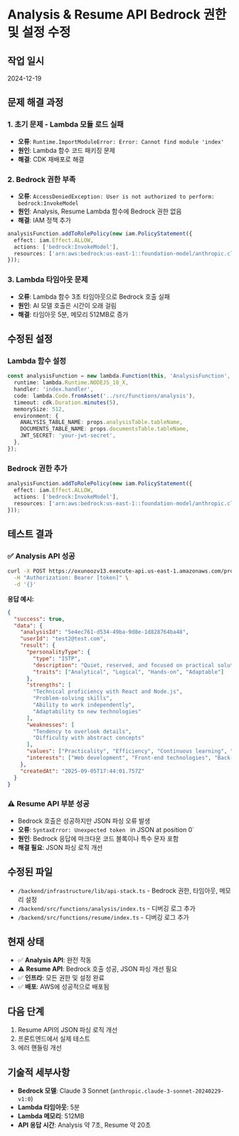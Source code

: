 # Analysis & Resume API Bedrock 권한 및 설정 수정

## 작업 일시
2024-12-19

## 문제 해결 과정

### 1. 초기 문제 - Lambda 모듈 로드 실패
- **오류**: `Runtime.ImportModuleError: Error: Cannot find module 'index'`
- **원인**: Lambda 함수 코드 패키징 문제
- **해결**: CDK 재배포로 해결

### 2. Bedrock 권한 부족
- **오류**: `AccessDeniedException: User is not authorized to perform: bedrock:InvokeModel`
- **원인**: Analysis, Resume Lambda 함수에 Bedrock 권한 없음
- **해결**: IAM 정책 추가
```typescript
analysisFunction.addToRolePolicy(new iam.PolicyStatement({
  effect: iam.Effect.ALLOW,
  actions: ['bedrock:InvokeModel'],
  resources: ['arn:aws:bedrock:us-east-1::foundation-model/anthropic.claude-3-sonnet-20240229-v1:0']
}));
```

### 3. Lambda 타임아웃 문제
- **오류**: Lambda 함수 3초 타임아웃으로 Bedrock 호출 실패
- **원인**: AI 모델 호출은 시간이 오래 걸림
- **해결**: 타임아웃 5분, 메모리 512MB로 증가

## 수정된 설정

### Lambda 함수 설정
```typescript
const analysisFunction = new lambda.Function(this, 'AnalysisFunction', {
  runtime: lambda.Runtime.NODEJS_18_X,
  handler: 'index.handler',
  code: lambda.Code.fromAsset('../src/functions/analysis'),
  timeout: cdk.Duration.minutes(5),
  memorySize: 512,
  environment: {
    ANALYSIS_TABLE_NAME: props.analysisTable.tableName,
    DOCUMENTS_TABLE_NAME: props.documentsTable.tableName,
    JWT_SECRET: 'your-jwt-secret',
  },
});
```

### Bedrock 권한 추가
```typescript
analysisFunction.addToRolePolicy(new iam.PolicyStatement({
  effect: iam.Effect.ALLOW,
  actions: ['bedrock:InvokeModel'],
  resources: ['arn:aws:bedrock:us-east-1::foundation-model/anthropic.claude-3-sonnet-20240229-v1:0']
}));
```

## 테스트 결과

### ✅ Analysis API 성공
```bash
curl -X POST https://oxunoozv13.execute-api.us-east-1.amazonaws.com/prod/analysis \
  -H "Authorization: Bearer [token]" \
  -d '{}'
```

**응답 예시:**
```json
{
  "success": true,
  "data": {
    "analysisId": "5e4ec761-d534-49ba-9d8e-1d828764ba48",
    "userId": "test2@test.com",
    "result": {
      "personalityType": {
        "type": "ISTP",
        "description": "Quiet, reserved, and focused on practical solutions",
        "traits": ["Analytical", "Logical", "Hands-on", "Adaptable"]
      },
      "strengths": [
        "Technical proficiency with React and Node.js",
        "Problem-solving skills",
        "Ability to work independently",
        "Adaptability to new technologies"
      ],
      "weaknesses": [
        "Tendency to overlook details",
        "Difficulty with abstract concepts"
      ],
      "values": ["Practicality", "Efficiency", "Continuous learning", "Flexibility"],
      "interests": ["Web development", "Front-end technologies", "Back-end technologies", "Programming"]
    },
    "createdAt": "2025-09-05T17:44:01.757Z"
  }
}
```

### ⚠️ Resume API 부분 성공
- Bedrock 호출은 성공하지만 JSON 파싱 오류 발생
- **오류**: `SyntaxError: Unexpected token ` in JSON at position 0`
- **원인**: Bedrock 응답에 마크다운 코드 블록이나 특수 문자 포함
- **해결 필요**: JSON 파싱 로직 개선

## 수정된 파일
- `/backend/infrastructure/lib/api-stack.ts` - Bedrock 권한, 타임아웃, 메모리 설정
- `/backend/src/functions/analysis/index.ts` - 디버깅 로그 추가
- `/backend/src/functions/resume/index.ts` - 디버깅 로그 추가

## 현재 상태
- ✅ **Analysis API**: 완전 작동
- ⚠️ **Resume API**: Bedrock 호출 성공, JSON 파싱 개선 필요
- ✅ **인프라**: 모든 권한 및 설정 완료
- ✅ **배포**: AWS에 성공적으로 배포됨

## 다음 단계
1. Resume API의 JSON 파싱 로직 개선
2. 프론트엔드에서 실제 테스트
3. 에러 핸들링 개선

## 기술적 세부사항
- **Bedrock 모델**: Claude 3 Sonnet (`anthropic.claude-3-sonnet-20240229-v1:0`)
- **Lambda 타임아웃**: 5분
- **Lambda 메모리**: 512MB
- **API 응답 시간**: Analysis 약 7초, Resume 약 20초